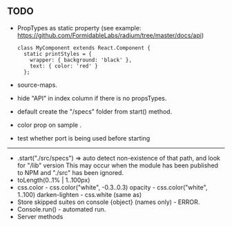 ## TODO

- PropTypes as static property (see example: https://github.com/FormidableLabs/radium/tree/master/docs/api)

      class MyComponent extends React.Component {
        static printStyles = {
          wrapper: { background: 'black' },
          text: { color: 'red' }
        };

- source-maps.
- hide "API" in index column if there is no propsTypes.
- default create the "/specs" folder from start() method.
- color prop on sample <MyComponent>.
- test whether port is being used before starting
-----

- .start("./src/specs") => auto detect non-existence of that path, and look for "/lib" version
  This may occur when the module has been published to NPM and "./src" has been ignored.
- toLength(0..1% | 1..100px)
- css.color
      - css.color("white", -0.3..0.3) opacity
      - css.color("white", 1..100) darken-lighten
      - css.white (same as)
- Store skipped suites on console {object} (names only) - ERROR.
- Console.run() - automated run.
- Server methods
